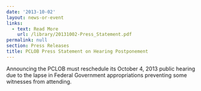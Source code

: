 ```yaml
---
date: '2013-10-02'
layout: news-or-event
links:
  - text: Read More
    url: /library/20131002-Press_Statement.pdf
permalink: null
section: Press Releases
title: PCLOB Press Statement on Hearing Postponement
---
```

Announcing the PCLOB must reschedule its October 4, 2013 public hearing due to the lapse in Federal Government appropriations preventing some witnesses from attending.

